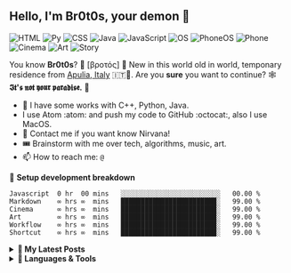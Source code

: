 ## Hello, I'm Br0t0s, your demon 🎪

![HTML](https://img.shields.io/badge/HTML-Beginner-orange) ![Py](https://img.shields.io/badge/Py-Beginner-brown) ![CSS](https://img.shields.io/badge/CSS-Beginner-blue) ![Java](https://img.shields.io/badge/Java-Beginner-red) ![JavaScript](https://img.shields.io/badge/JavaScript-ComingSoon-yellow) ![OS](https://img.shields.io/badge/OS-Linux-black) ![PhoneOS](https://img.shields.io/badge/PhoneOS-Android-black) ![Phone](https://img.shields.io/badge/Phone-PocoX3-yellow) ![Cinema](https://img.shields.io/badge/Cinema-Medium-green) ![Art](https://img.shields.io/badge/Art-Your-pink) ![Story](https://img.shields.io/badge/Story-My-white)

You know **Br0t0s**? 🏺 [βροτός] 🏺
New in this world old in world, temponary residence from [Apulia, Italy](https://www.google.com/maps/d/embed?mid=1Ql7xzFIRaLVERdYWEGcBl0RCV8Q&msa=0&ie=UTF8&t=m&ll=40.388397000000005%2C17.061768000000015&spn=3.765391%2C6.16333&z=7&output=embed) 🇮🇹🤌. Are you **sure** you want to continue? 🕸 **𝕴𝖙'𝖘 𝖓𝖔𝖙 𝖞𝖔𝖚𝖗 𝖕𝖆𝖗𝖆𝖉𝖎𝖘𝖊.** 🎠

- 🐍 I have some works with C++, Python, Java.
- I use Atom :atom: and push my code to GitHub :octocat:, also I use MacOS.
- 🌵 Contact me if you want know Nirvana!
- 🎟 Brainstorm with me over tech, algorithms, music, art. 
- 📫 How to reach me: `@`

:pencil: **Setup development breakdown**
```text
Javascript  0 hr  00 mins   ░░░░░░░░░░░░░░░░░░░░░░░░░   00.00 % 
Markdown    ∞ hrs ∞  mins   ████████████████████████░   99.00 % 
Cinema      ∞ hrs ∞  mins   ████████████████████████░   99.00 % 
Art         ∞ hrs ∞  mins   ████████████████████████░   99.00 % 
Workflow    ∞ hrs ∞  mins   ████████████████████████░   99.00 % 
Shortcut    ∞ hrs ∞  mins   ████████████████████████░   99.00 % 
```
<details>
  
<summary><b>🦄 My Latest Posts</b></summary>
<br>

- ⚫ [Obsidian]([https://www.notion.so](https://obsidian.md/])
Organise everithing in your anything
- 📍 [Comng soon](https://kaanf.com/blog/Bolum-2-Kullanici-Ihtiyaclarini-Anlamak)
Coming soon..
- 🦄 [Coming soon](https://kaanf.com/blog/Etkili-UIUX-nasil-olmali)
Coming soon..

</details>

<details>
<summary><b>🔨 Languages & Tools</b></summary>
<br>
 
![Java](https://img.shields.io/badge/-Java-black?logo=java&style=social)&nbsp;&nbsp;![JavaScript](https://img.shields.io/badge/-JavaScript-black?logo=javascript&style=social)&nbsp;&nbsp;![C++](https://img.shields.io/badge/-C++-black?logo=c%2B%2B&style=social)&nbsp;&nbsp;![Android](https://img.shields.io/badge/-Android-black?logo=android&style=social)&nbsp;&nbsp;![Git](https://img.shields.io/badge/-Git-black?logo=git&style=social)&nbsp;&nbsp;![GitHub](https://img.shields.io/badge/-GitHub-black?logo=github&style=social)&nbsp;&nbsp; ![Linux](https://img.shields.io/badge/-Linux-red?logo=linux&style=social)&nbsp;&nbsp;![Adobe XD](https://img.shields.io/badge/-XD-red?logo=adobe-xd&style=social)&nbsp;&nbsp; ![Adobe Photoshop](https://img.shields.io/badge/-Photoshop-black?logo=adobe-photoshop&style=social)&nbsp;&nbsp;

</details>
